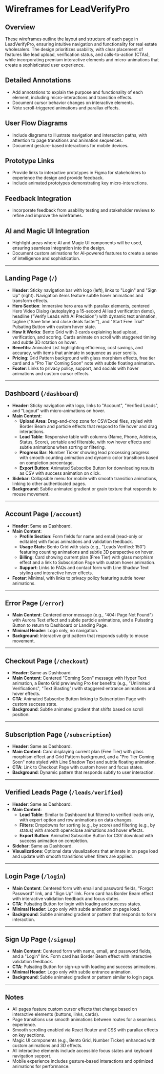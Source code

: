 # Wireframes for LeadVerifyPro

## Overview
These wireframes outline the layout and structure of each page in LeadVerifyPro, ensuring intuitive navigation and functionality for real estate wholesalers. The design prioritizes usability, with clear placement of features like lead upload, verification status, and calls-to-action (CTAs), while incorporating premium interactive elements and micro-animations that create a sophisticated user experience.

## Detailed Annotations
- Add annotations to explain the purpose and functionality of each element, including micro-interactions and transition effects.
- Document cursor behavior changes on interactive elements.
- Note scroll-triggered animations and parallax effects.

## User Flow Diagrams
- Include diagrams to illustrate navigation and interaction paths, with attention to page transitions and animation sequences.
- Document gesture-based interactions for mobile devices.

## Prototype Links
- Provide links to interactive prototypes in Figma for stakeholders to experience the design and provide feedback.
- Include animated prototypes demonstrating key micro-interactions.

## Feedback Integration
- Incorporate feedback from usability testing and stakeholder reviews to refine and improve the wireframes.

## AI and Magic UI Integration
- Highlight areas where AI and Magic UI components will be used, ensuring seamless integration into the design.
- Document custom animations for AI-powered features to create a sense of intelligence and sophistication.

---

## Landing Page (`/`)

- **Header**: Sticky navigation bar with logo (left), links to "Login" and "Sign Up" (right). Navigation items feature subtle hover animations and transform effects.
- **Hero Section**: Immersive hero area with parallax elements, centered Hero Video Dialog (autoplaying a 15-second AI lead verification demo), headline ("Verify Leads with AI Precision") with dynamic text animation, tagline ("Save time and close deals faster"), and "Start Free Trial" Pulsating Button with custom hover state.
- **How It Works**: Bento Grid with 3 cards explaining lead upload, verification, and scoring. Cards animate on scroll with staggered timing and subtle 3D rotation on hover.
- **Benefits**: Animated List highlighting efficiency, cost savings, and accuracy, with items that animate in sequence as user scrolls.
- **Pricing**: Grid Pattern background with glass morphism effects, free tier card and a "Pro Tier Coming Soon" note with subtle floating animation.
- **Footer**: Links to privacy policy, support, and socials with hover animations and custom cursor effects.

---

## Dashboard (`/dashboard`)

- **Header**: Sticky navigation with logo, links to "Account", "Verified Leads", and "Logout" with micro-animations on hover.
- **Main Content**:
  - **Upload Area**: Drag-and-drop zone for CSV/Excel files, styled with Border Beam and particle effects that respond to file hover and drag interactions.
  - **Lead Table**: Responsive table with columns (Name, Phone, Address, Status, Score), sortable and filterable, with row hover effects and subtle animations when sorting or filtering.
  - **Progress Bar**: Number Ticker showing lead processing progress with smooth counting animation and dynamic color transitions based on completion percentage.
  - **Export Button**: Animated Subscribe Button for downloading results as CSV with success animation on click.
- **Sidebar**: Collapsible menu for mobile with smooth transition animations, linking to other authenticated pages.
- **Background**: Subtle animated gradient or grain texture that responds to mouse movement.

---

## Account Page (`/account`)

- **Header**: Same as Dashboard.
- **Main Content**:
  - **Profile Section**: Form fields for name and email (read-only or editable) with focus animations and validation feedback.
  - **Usage Stats**: Bento Grid with stats (e.g., "Leads Verified: 150") featuring counting animations and subtle 3D perspective on hover.
  - **Billing**: Card showing current plan (Free Tier) with glass morphism effect and a link to Subscription Page with custom hover animation.
  - **Support**: Links to FAQs and contact form with Line Shadow Text styling and interactive hover effects.
- **Footer**: Minimal, with links to privacy policy featuring subtle hover animations.

---

## Error Page (`/error`)

- **Main Content**: Centered error message (e.g., "404: Page Not Found") with Aurora Text effect and subtle particle animations, and a Pulsating Button to return to Dashboard or Landing Page.
- **Minimal Header**: Logo only, no navigation.
- **Background**: Interactive grid pattern that responds subtly to mouse movement.

---

## Checkout Page (`/checkout`)

- **Header**: Same as Dashboard.
- **Main Content**: Centered "Coming Soon" message with Hyper Text animation, a Bento Grid previewing Pro tier benefits (e.g., "Unlimited Verifications", "Text Blasting") with staggered entrance animations and hover effects.
- **CTA**: Animated Subscribe Button linking to Subscription Page with custom success state.
- **Background**: Subtle animated gradient that shifts based on scroll position.

---

## Subscription Page (`/subscription`)

- **Header**: Same as Dashboard.
- **Main Content**: Card displaying current plan (Free Tier) with glass morphism effect and Grid Pattern background, and a "Pro Tier Coming Soon" note styled with Line Shadow Text and subtle floating animation.
- **CTA**: Link to Checkout Page with custom hover and focus states.
- **Background**: Dynamic pattern that responds subtly to user interaction.

---

## Verified Leads Page (`/leads/verified`)

- **Header**: Same as Dashboard.
- **Main Content**:
  - **Lead Table**: Similar to Dashboard but filtered to verified leads only, with export option and row animations on data changes.
  - **Filters**: Dropdowns for sorting (e.g., by score) and filtering (e.g., by status) with smooth open/close animations and hover effects.
  - **Export Button**: Animated Subscribe Button for CSV download with success animation on completion.
- **Sidebar**: Same as Dashboard.
- **Visualizations**: Optional data visualizations that animate in on page load and update with smooth transitions when filters are applied.

---

## Login Page (`/login`)

- **Main Content**: Centered form with email and password fields, "Forgot Password" link, and "Sign Up" link. Form card has Border Beam effect with interactive validation feedback and focus states.
- **CTA**: Pulsating Button for login with loading and success states.
- **Minimal Header**: Logo only with subtle animation on page load.
- **Background**: Subtle animated gradient or pattern that responds to form interaction.

---

## Sign Up Page (`/signup`)

- **Main Content**: Centered form with name, email, and password fields, and a "Login" link. Form card has Border Beam effect with interactive validation feedback.
- **CTA**: Pulsating Button for sign-up with loading and success animations.
- **Minimal Header**: Logo only with subtle entrance animation.
- **Background**: Subtle animated gradient or pattern similar to login page.

---

## Notes
- All pages feature custom cursor effects that change based on interactive elements (buttons, links, cards).
- Page transitions use smooth animations between routes for a seamless experience.
- Smooth scrolling enabled via React Router and CSS with parallax effects on key sections.
- Magic UI components (e.g., Bento Grid, Number Ticker) enhanced with custom animations and 3D effects.
- All interactive elements include accessible focus states and keyboard navigation support.
- Mobile experience includes gesture-based interactions and optimized animations for performance.